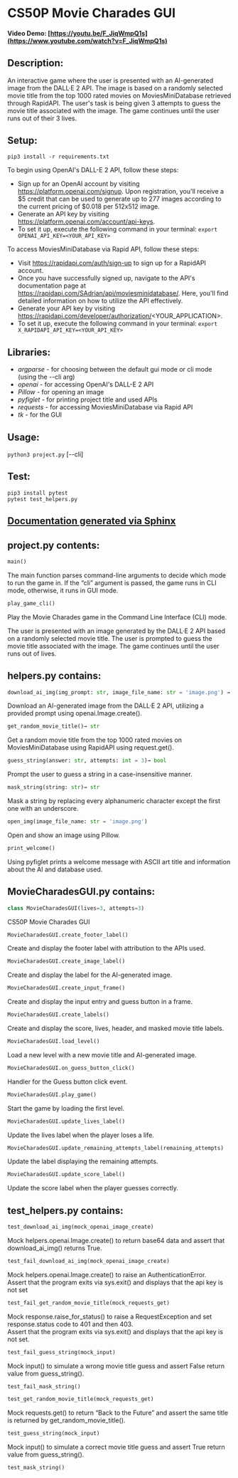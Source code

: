 # CS50P Movie Charades GUI

#### Video Demo:  [https://youtu.be/F_JiqWmpQ1s](https://www.youtube.com/watch?v=F_JiqWmpQ1s)

## Description:

An interactive game where the user is presented with an AI-generated image from the DALL·E 2 API.
The image is based on a randomly selected movie title from the top 1000 rated movies on MoviesMiniDatabase retrieved through RapidAPI.
The user's task is being given 3 attempts to guess the movie title associated with the image.
The game continues until the user runs out of their 3 lives.


## Setup:

`pip3 install -r requirements.txt`

To begin using OpenAI's DALL-E 2 API, follow these steps:
- Sign up for an OpenAI account by visiting <https://platform.openai.com/signup>. Upon registration, you'll receive a $5 credit that can be used to generate up to 277 images according to the current pricing of $0.018 per 512x512 image.
- Generate an API key by visiting <https://platform.openai.com/account/api-keys>.
- To set it up, execute the following command in your terminal:
`export OPENAI_API_KEY=<YOUR_API_KEY>`

To access MoviesMiniDatabase via Rapid API, follow these steps:
- Visit https://rapidapi.com/auth/sign-up to sign up for a RapidAPI account.
- Once you have successfully signed up, navigate to the API's documentation page at https://rapidapi.com/SAdrian/api/moviesminidatabase/. Here, you'll find detailed information on how to utilize the API effectively.
- Generate your API key by visiting https://rapidapi.com/developer/authorization/<YOUR_APPLICATION>.
- To set it up, execute the following command in your terminal:
`export X_RAPIDAPI_API_KEY=<YOUR_API_KEY>`


## Libraries:
- *_argparse_* - for choosing between the default gui mode or cli mode (using the --cli arg)
- *_openai_* - for accessing OpenAI's DALL-E 2 API
- *_Pillow_* - for opening an image
- *_pyfiglet_* - for printing project title and used APIs
- *_requests_* - for accessing MoviesMiniDatabase via Rapid API
- *_tk_* - for the GUI

## Usage:

`python3 project.py` [--cli]

## Test:

`pip3 install pytest`  
`pytest test_helpers.py`
  
## [Documentation generated via Sphinx](docs/_build/html/index.html)


## project.py contents:

```python
main()
```
The main function parses command-line arguments to decide which mode to run the game in. If the “cli” argument is passed, the game runs in CLI mode, otherwise, it runs in GUI mode.

```python
play_game_cli()
```
Play the Movie Charades game in the Command Line Interface (CLI) mode.

The user is presented with an image generated by the DALL·E 2 API based on a randomly selected movie title. The user is prompted to guess the movie title associated with the image. The game continues until the user runs out of lives.



## helpers.py contains:

```python
download_ai_img(img_prompt: str, image_file_name: str = 'image.png') → bool
```
Download an AI-generated image from the DALL·E 2 API, utilizing a provided prompt using openai.Image.create().

```python
get_random_movie_title()→ str
```
Get a random movie title from the top 1000 rated movies on MoviesMiniDatabase using RapidAPI using request.get().

```python
guess_string(answer: str, attempts: int = 3)→ bool
```
Prompt the user to guess a string in a case-insensitive manner.

```python
mask_string(string: str)→ str
```
Mask a string by replacing every alphanumeric character except the first one with an underscore.

```python
open_img(image_file_name: str = 'image.png')
```
Open and show an image using Pillow.

```python
print_welcome()
```
Using pyfiglet prints a welcome message with ASCII art title and information about the AI and database used.



## MovieCharadesGUI.py contains:

```python
class MovieCharadesGUI(lives=3, attempts=3)
```
CS50P Movie Charades GUI

```python
MovieCharadesGUI.create_footer_label()
```
Create and display the footer label with attribution to the APIs used.

```python
MovieCharadesGUI.create_image_label()
```
Create and display the label for the AI-generated image.

```python
MovieCharadesGUI.create_input_frame()
```
Create and display the input entry and guess button in a frame.

```python
MovieCharadesGUI.create_labels()
```
Create and display the score, lives, header, and masked movie title labels.

```python
MovieCharadesGUI.load_level()
```
Load a new level with a new movie title and AI-generated image.

```python
MovieCharadesGUI.on_guess_button_click()
```
Handler for the Guess button click event.

```python
MovieCharadesGUI.play_game()
```
Start the game by loading the first level.

```python
MovieCharadesGUI.update_lives_label()
```
Update the lives label when the player loses a life.

```python
MovieCharadesGUI.update_remaining_attempts_label(remaining_attempts)
```
Update the label displaying the remaining attempts.

```python
MovieCharadesGUI.update_score_label()
```
Update the score label when the player guesses correctly.

## test_helpers.py contains:


```python
test_download_ai_img(mock_openai_image_create)
```
Mock helpers.openai.Image.create() to return base64 data and assert that download_ai_img() returns True.

```python
test_fail_download_ai_img(mock_openai_image_create)
```
Mock helpers.openai.Image.create() to raise an AuthenticationError.  
Assert that the program exits via sys.exit() and displays that the api key is not set

```python
test_fail_get_random_movie_title(mock_requests_get)
```
Mock response.raise_for_status() to raise a RequestException and set response.status code to 401 and then 403.  
Assert that the program exits via sys.exit() and displays that the api key is not set.

```python
test_fail_guess_string(mock_input)
```
Mock input() to simulate a wrong movie title guess and assert False return value from guess_string().

```python
test_fail_mask_string()
```

```python
test_get_random_movie_title(mock_requests_get)
```
Mock requests.get() to return “Back to the Future” and assert the same title is returned by get_random_movie_title().

```python
test_guess_string(mock_input)
```
Mock input() to simulate a correct movie title guess and assert True return value from guess_string().

```python
test_mask_string()
```
